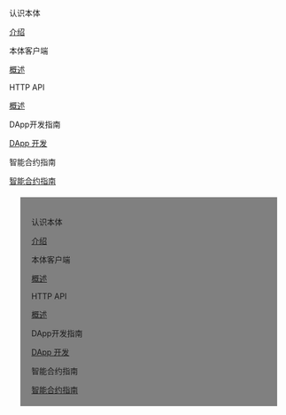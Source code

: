 <!DOCTYPE html>
<html>
  <head>
    <meta charset="utf-8">
    <meta name="viewport" content="width=device-width,initial-scale=1.0">
    <title>docs_homepage</title>
<link href="https://cdn.bootcss.com/twitter-bootstrap/4.2.1/css/bootstrap.min.css" rel="stylesheet">

  </head>
  <style scoped >
  h1, h2 {
    font-weight: normal;
  }
  ul {
    /* list-style-type: none; */
    padding: 0;
    text-align: left;
  }
  li {
    display: block;
    margin: 0;

  }
  ul a {
      font-size:22px;
  font-family:SourceSansPro-Regular;
  font-weight:400;
  color:rgba(110,111,112,1);
  position: relative;
  padding-left: 10px;
  }

  li a::before {
    content: '';
    width:4px;
    height:4px;
    border-radius: 50%;
    background:#000000;
    position: absolute;
      /* display: block; */
      left: 0;
      top: 15px;
  }

  .content-title {
    font-size:22px;
    font-family:SourceSansPro-Bold;
    font-weight:bold;
    color:rgba(0,0,0,1);
    padding-bottom: 10px;
    border-bottom: 1px solid #979797;
    text-align:left;
    margin-bottom:10px;
  }

  .content-container {
    margin:40px 120px;
    padding:40px 30px;
    background:rgba(245,247,247,1);
  }

  .content-container .content-row:first-child {
    margin-bottom: 40px;
  }

  @media screen and (max-width:576px) {
     .content-container {
        margin:40px 20px;
    }
  }

  </style>
  <body>
    <div >
      <div class="content-container" >
          <div class="row content-row">
            <div class="col-sm-4 col-xs-12">
                <p class="content-title">认识本体</p>
                  <div>
                      <div>
                          <a href="#/docs-cn/introduction/01-introduction">介绍</a>
                      </div>
                  </div>
            </div>
            <div class="col-sm-4 col-xs-12">
                <p class="content-title">本体客户端</p>
                  <div>
                      <div>
                          <a href="#/docs-cn/introduction/01-introduction">概述</a>
                      </div>
                  </div>
            </div>
            <div class="col-sm-4 col-xs-12">
                <p class="content-title">HTTP API</p>
                  <div>
                      <div>
                          <a href="#/docs-cn/ontology-cli/04-interface-specification">概述</a>
                      </div>
                  </div>
            </div>
            <div class="col-sm-4 col-xs-12">
                <p class="content-title">DApp开发指南</p>
                  <div>
                      <div>
                          <a href="#/docs-cn/QuickGuide/00-dapp_development">DApp 开发</a>
                      </div>
                  </div>
            </div>
            <div class="col-sm-4 col-xs-12">
                <p class="content-title">智能合约指南</p>
                  <div>
                      <div>
                          <a href="#/docs-cn/dApp-Integration/00-dapp_integration">智能合约指南</a>
                      </div>
                  </div>
            </div>
          </div>
      </div>
      <div class="content-container" style="background:grey;padding: 20px;margin:20px;">
          <div class="row content-row">
            <div class="col-sm-4 col-xs-12">
                <p class="content-title">认识本体</p>
                  <div>
                      <div>
                          <a href="#/docs-cn/introduction/01-introduction">介绍</a>
                      </div>
                  </div>
            </div>
            <div class="col-sm-4 col-xs-12">
                <p class="content-title">本体客户端</p>
                  <div>
                      <div>
                          <a href="#/docs-cn/introduction/01-introduction">概述</a>
                      </div>
                  </div>
            </div>
            <div class="col-sm-4 col-xs-12">
                <p class="content-title">HTTP API</p>
                  <div>
                      <div>
                          <a href="#/docs-cn/ontology-cli/04-interface-specification">概述</a>
                      </div>
                  </div>
            </div>
            <div class="col-sm-4 col-xs-12">
                <p class="content-title">DApp开发指南</p>
                  <div>
                      <div>
                          <a href="#/docs-cn/QuickGuide/00-dapp_development">DApp 开发</a>
                      </div>
                  </div>
            </div>
            <div class="col-sm-4 col-xs-12">
                <p class="content-title">智能合约指南</p>
                  <div>
                      <div>
                          <a href="#/docs-cn/dApp-Integration/00-dapp_integration">智能合约指南</a>
                      </div>
                  </div>
            </div>
          </div>
      </div>
    </div>
  </body>
</html>
